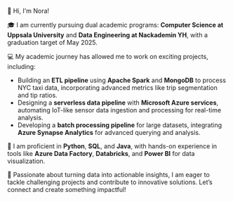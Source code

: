 👋 Hi, I'm Nora!

🎓 I am currently pursuing dual academic programs: **Computer Science at Uppsala University** and **Data Engineering at Nackademin YH**, with a graduation target of May 2025.

💻 My academic journey has allowed me to work on exciting projects, including:
- Building an **ETL pipeline** using **Apache Spark** and **MongoDB** to process NYC taxi data, incorporating advanced metrics like trip segmentation and tip ratios.
- Designing a **serverless data pipeline** with **Microsoft Azure services**, automating IoT-like sensor data ingestion and processing for real-time analysis.
- Developing a **batch processing pipeline** for large datasets, integrating **Azure Synapse Analytics** for advanced querying and analysis.

🔧 I am proficient in **Python**, **SQL**, and **Java**, with hands-on experience in tools like **Azure Data Factory**, **Databricks**, and **Power BI** for data visualization.

🚀 Passionate about turning data into actionable insights, I am eager to tackle challenging projects and contribute to innovative solutions. Let’s connect and create something impactful!

